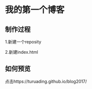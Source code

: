 # 我的第一个博客

## 制作过程

1.新建一个reposity

2.新建index.html

## 如何预览

点击https://turuading.github.io/blog2017/
